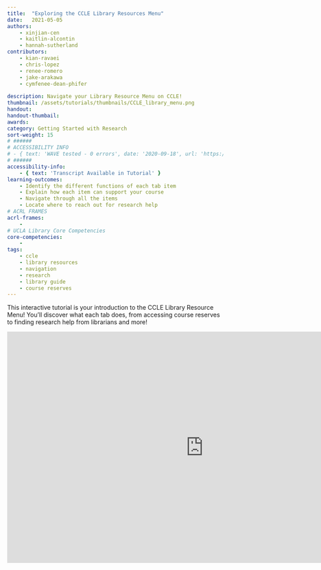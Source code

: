 ```yaml
---
title:  "Exploring the CCLE Library Resources Menu"
date:   2021-05-05
authors: 
    - xinjian-cen
    - kaitlin-alcontin
    - hannah-sutherland
contributors:
    - kian-ravaei
    - chris-lopez
    - renee-romero
    - jake-arakawa
    - cymfenee-dean-phifer
    
description: Navigate your Library Resource Menu on CCLE!
thumbnail: /assets/tutorials/thumbnails/CCLE_library_menu.png
handout:
handout-thumbail: 
awards:
category: Getting Started with Research
sort-weight: 15
# ######
# ACCESSIBILITY INFO
# - { text: 'WAVE tested - 0 errors', date: '2020-09-18', url: 'https://wave.webaim.org/' }
# ######
accessibility-info:
    - { text: 'Transcript Available in Tutorial' }
learning-outcomes:
    - Identify the different functions of each tab item
    - Explain how each item can support your course
    - Navigate through all the items
    - Locate where to reach out for research help
# ACRL FRAMES
acrl-frames:
    - 
# UCLA Library Core Competencies
core-competencies:
    -
tags:
    - ccle
    - library resources
    - navigation
    - research
    - library guide
    - course reserves
---
```

This interactive tutorial is your introduction to the CCLE Library Resource Menu! You’ll discover what each tab does, from accessing course reserves to finding research help from librarians and more!

<iframe src="https://uclabruinlearn.h5p.com/content/1291709897852828878/embed" width="913" height="539" frameborder="0" allowfullscreen="allowfullscreen"></iframe><script src="https://uclalibrary.github.io/research-tips/assets/js/resizer.js" charset="UTF-8"></script>
